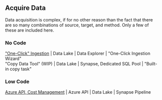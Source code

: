 ## Acquire Data

Data acquisition is complex, if for no other reason than the fact that there are so many combinations of source, target, and method. Only a few of these are included here.

### No Code

  ["One-Click" Ingestion](AcquireData_NoCode_OneClickIngestion.md) | Data Lake | Data Explorer | "One-Click Ingestion Wizard"<br>
  "Copy Data Tool" (WIP) | Data Lake | Synapse, Dedicated SQL Pool | "Built-in copy task"

### Low Code

  [Azure API, Cost Management](AcquireData_LowCode_AzureAPI_CostManagement.md) | Azure API | Data Lake | Synapse Pipeline
